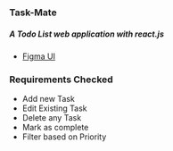 ### Task-Mate

##### A Todo List web application with react.js

- [Figma UI](<https://www.figma.com/file/EVydbhMSuc2ZMZHrcLQpQ3/Web-Dashboard-UI---Task-%26-Project-Management-(Community)?type=design&node-id=1-406&mode=design&t=wPoRkdVbhxuUf1Ae-0>)

### Requirements Checked


- Add new Task
- Edit Existing Task
- Delete any Task
- Mark as complete
- Filter based on Priority 
